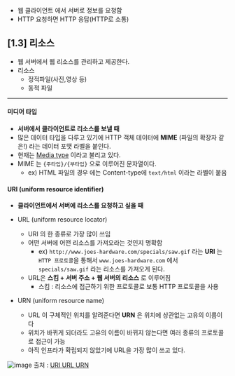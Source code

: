 - 웹 클라이언트 에서 서버로 정보를 요청함
- HTTP 요청하면 HTTP 응답(HTTP로 소통)

## [1.3] 리소스

- 웹 서버에서 웹 리소스를 관리하고 제공한다.
- 리소스
  - 정적파일(사진,영상 등)
  - 동적 파일

---

#### 미디어 타입

- **서버에서 클라이언트로 리소스를 보낼 때**
- 많은 데이터 타입을 다루고 있기에 HTTP 객체 데이터에 **MIME** (파일의 확장자 같은!) 라는 데이터 포맷 라벨을 붙인다.
- 현재는 [Media type](https://velog.io/@park2348190/%ED%8C%8C%EC%9D%BC-%EC%A0%84%EC%86%A1-%EC%8B%9C-multipartform-data-%EC%9D%B8%EC%BD%94%EB%94%A9#mime-type) 이라고 불리고 있다.
- MIME 는 `{주타입}/{부타입}` 으로 이루어진 문자열이다.
  - ex) HTML 파일의 경우 에는 Content-type에 `text/html` 이라는 라벨이 붙음

#### URI (uniform resource identifier)

- **클라이언트에서 서버에 리소스를 요청하고 싶을 때**

- URL (uniform resource locator)
  - URI 의 한 종류로 가장 많이 쓰임
  - 어떤 서버에 어떤 리소스를 가져오라는 것인지 명확함
    - ex) `http://www.joes-hardware.com/specials/saw.gif` 라는 **URI** 는 `HTTP 프로토콜`을 통해서 `www.joes-hardware.com` 에서 `specials/saw.gif` 라는 리소스를 가져오게 된다.
  - URL은 **스킴 + 서버 주소 + 웹 서버의 리소스** 로 이루어짐
    - 스킴 : 리소스에 접근하기 위한 프로토콜로 보통 HTTP 프로토콜을 사용
- URN (uniform resource name)
  - URL 이 구체적인 위치를 알려준다면 **URN** 은 위치에 상관없는 고유의 이름이다
  - 위치가 바뀌게 되더라도 고유의 이름이 바뀌지 않는다면 여러 종류의 프로토콜로 접근이 가능
  - 아직 인프라가 확립되지 않았기에 URL을 가장 많이 쓰고 있다.

![image](https://user-images.githubusercontent.com/101736358/203491536-33d5a956-238b-41a6-bfe0-83668d375a77.png)
출처 : [URI URL URN](https://velog.io/@jch9537/URI-URL)
